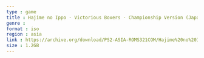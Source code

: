 ```yaml
---
type : game
title : Hajime no Ippo - Victorious Boxers - Championship Version (Japan, Asia)
genre : 
format : iso
region : asia
link : https://archive.org/download/PS2-ASIA-ROMS321COM/Hajime%20no%20Ippo%20-%20Victorious%20Boxers%20-%20Championship%20Version%20%28Japan%2C%20Asia%29.7z
size : 1.2GB
---
```

